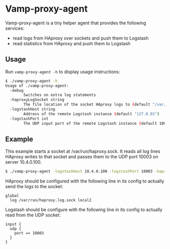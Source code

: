 # Vamp-proxy-agent

Vamp-proxy-agent is a tiny helper agent that provides the following services: 

- read logs from HAproxy over sockets and push them to Logstash
- read statistics from HAproxy and push them to Logstash

## Usage

Run `vamp-proxy-agent -h` to display usage instructions:

```bash
$ ./vamp-proxy-agent -h
Usage of ./vamp-proxy-agent:
  -debug
    	Switches on extra log statements
  -haproxyLogSocket string
    	The file location of the socket HAproxy logs to (default "/var/run/haproxy.log.sock")
  -logstashHost string
    	Address of the remote Logstash instance (default "127.0.01")
  -logstashPort int
    	The UDP input port of the remote Logstash instance (default 10002)
```

## Example

This example starts a socket at /var/run/haproxy.sock. It reads all log lines HAproxy writes to that socket
and passes them to the UDP port 10003 on server 10.4.0.100.

```bash
$ ./vamp-proxy-agent -logstashHost 10.4.0.100 -logstashPort 10003 -haproxyLogSocket /var/run/haproxy.log.sock
```

HAproxy should be configured with the following line in its config to actually send the logs to the socket:

```
global
  log /var/run/haproxy.log.sock local2
```

Logstash should be configure with the following line in its config to actually read from the UDP socket:

```
input { 
  udp {
    port => 10003
  }
}
```